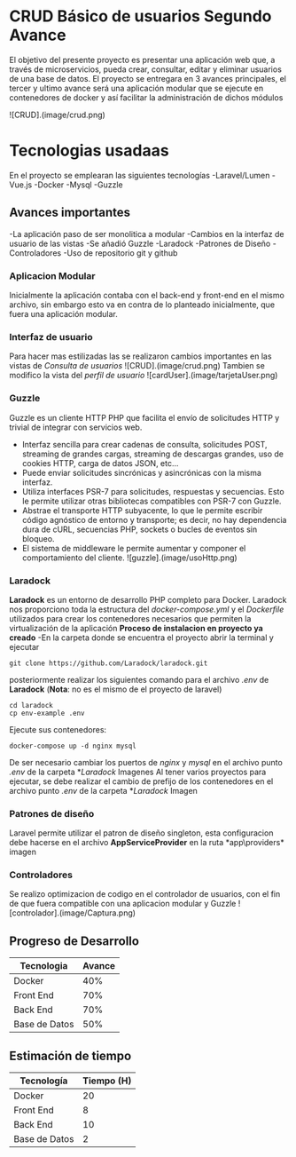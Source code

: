 # CRUD Básico de usuarios Segundo Avance

El objetivo del presente proyecto es presentar una aplicación web que, a través de microservicios, pueda crear, consultar, editar y eliminar usuarios de una base de datos. El proyecto se entregara en 3 avances principales, el tercer y ultimo avance será una aplicación modular que se ejecute en contenedores de docker y así facilitar la administración de dichos módulos

![CRUD].(image/crud.png)

# Tecnologias usadaas

En el proyecto se emplearan las siguientes tecnologías
-Laravel/Lumen
-Vue.js
-Docker
-Mysql
-Guzzle

## Avances importantes

-La aplicación paso de ser monolitica a modular
-Cambios en la interfaz de usuario de las vistas
-Se añadió Guzzle
-Laradock
-Patrones de Diseño
-Controladores
-Uso de repositorio git y github

### Aplicacion Modular

Inicialmente la aplicación contaba con el back-end y front-end en el mismo archivo, sin embargo esto va en contra de lo planteado inicialmente, que fuera una aplicación modular.
### Interfaz de usuario

Para hacer mas estilizadas las se realizaron cambios importantes en las vistas de *Consulta de usuarios*
![CRUD].(image/crud.png)
Tambien se modifico la vista del *perfil de usuario*
![cardUser].(image/tarjetaUser.png)

### Guzzle
Guzzle es un cliente HTTP PHP que facilita el envío de solicitudes HTTP y trivial de integrar con servicios web.

-   Interfaz sencilla para crear cadenas de consulta, solicitudes POST, streaming de grandes cargas, streaming de descargas grandes, uso de cookies HTTP, carga de datos JSON, etc...
-   Puede enviar solicitudes sincrónicas y asincrónicas con la misma interfaz.
-   Utiliza interfaces PSR-7 para solicitudes, respuestas y secuencias. Esto le permite utilizar otras bibliotecas compatibles con PSR-7 con Guzzle.
-   Abstrae el transporte HTTP subyacente, lo que le permite escribir código agnóstico de entorno y transporte; es decir, no hay dependencia dura de cURL, secuencias PHP, sockets o bucles de eventos sin bloqueo.
-   El sistema de middleware le permite aumentar y componer el comportamiento del cliente.
![guzzle].(image/usoHttp.png)


### Laradock

**Laradock**  es un entorno de desarrollo PHP completo para Docker.
Laradock nos proporciono toda la estructura del *docker-compose.yml* y el *Dockerfile* utilizados para crear los contenedores necesarios que permiten la virtualización de la aplicación
**Proceso de instalacion en proyecto ya creado**
-En la carpeta donde se encuentra el proyecto abrir la terminal y ejecutar
```shell
git clone https://github.com/Laradock/laradock.git
```
posteriormente realizar los siguientes comando para el archivo *.env* de **Laradock** (**Nota**: no es el mismo de el proyecto de laravel)
```shell
cd laradock
cp env-example .env
```
Ejecute sus contenedores:

```shell
docker-compose up -d nginx mysql
```
De ser necesario cambiar los puertos de *nginx* y *mysql* en el archivo punto *.env* de la carpeta **Laradock*
Imagenes
Al tener varios proyectos para ejecutar, se debe realizar el cambio de prefijo de los contenedores en  el archivo punto *.env* de la carpeta **Laradock*
Imagen
### Patrones de diseño

Laravel permite utilizar el patron de diseño singleton, esta configuracion debe hacerse en el archivo **AppServiceProvider** en la ruta *app\providers\*
imagen

### Controladores

Se realizo optimizacion de codigo en el controlador de usuarios, con el fin de que fuera compatible con una aplicacion modular y Guzzle
![controlador].(image/Captura.png)

## Progreso de Desarrollo

|Tecnologia| Avance |
|--|--|
|  Docker|40%  |
|  Front End|70%  |
|  Back End|70%  |
|  Base de Datos|50%  |


## Estimación de tiempo


|Tecnología| Tiempo (H) |
|--|--|
|  Docker|20  |
|  Front End|8  |
|  Back End|10|
|  Base de Datos|2 |


